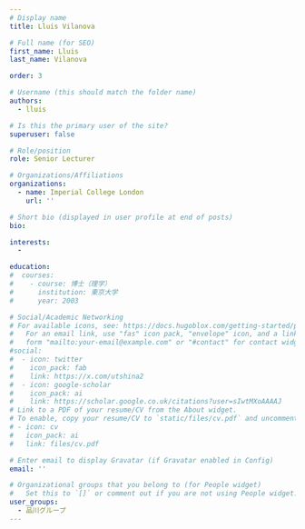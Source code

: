 ```yaml
---
# Display name
title: Lluis Vilanova

# Full name (for SEO)
first_name: Lluis
last_name: Vilanova

order: 3

# Username (this should match the folder name)
authors:
  - lluis

# Is this the primary user of the site?
superuser: false

# Role/position
role: Senior Lecturer

# Organizations/Affiliations
organizations:
  - name: Imperial College London
    url: ''

# Short bio (displayed in user profile at end of posts)
bio: 

interests:
  - 

education:
#  courses:
#    - course: 博士（理学）
#      institution: 東京大学
#      year: 2003

# Social/Academic Networking
# For available icons, see: https://docs.hugoblox.com/getting-started/page-builder/#icons
#   For an email link, use "fas" icon pack, "envelope" icon, and a link in the
#   form "mailto:your-email@example.com" or "#contact" for contact widget.
#social:
#  - icon: twitter
#    icon_pack: fab
#    link: https://x.com/utshina2
#  - icon: google-scholar
#    icon_pack: ai
#    link: https://scholar.google.co.uk/citations?user=sIwtMXoAAAAJ
# Link to a PDF of your resume/CV from the About widget.
# To enable, copy your resume/CV to `static/files/cv.pdf` and uncomment the lines below.
# - icon: cv
#   icon_pack: ai
#   link: files/cv.pdf

# Enter email to display Gravatar (if Gravatar enabled in Config)
email: ''

# Organizational groups that you belong to (for People widget)
#   Set this to `[]` or comment out if you are not using People widget.
user_groups:
  - 品川グループ
---
```

